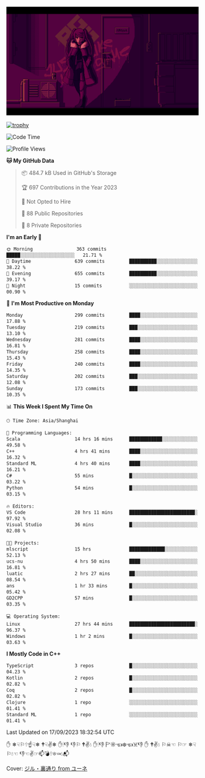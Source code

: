 ![](imgs/main.png)

[![trophy](https://github-profile-trophy.vercel.app/?username=NeilKleistGao&theme=dracula)](https://github.com/ryo-ma/github-profile-trophy)

<!--START_SECTION:waka-->
![Code Time](http://img.shields.io/badge/Code%20Time-72%20hrs%2033%20mins-blue)

![Profile Views](http://img.shields.io/badge/Profile%20Views-9-blue)

**🐱 My GitHub Data** 

> 📦 484.7 kB Used in GitHub's Storage 
 > 
> 🏆 697 Contributions in the Year 2023
 > 
> 🚫 Not Opted to Hire
 > 
> 📜 88 Public Repositories 
 > 
> 🔑 8 Private Repositories 
 > 
**I'm an Early 🐤** 

```text
🌞 Morning                363 commits         █████░░░░░░░░░░░░░░░░░░░░   21.71 % 
🌆 Daytime                639 commits         ██████████░░░░░░░░░░░░░░░   38.22 % 
🌃 Evening                655 commits         ██████████░░░░░░░░░░░░░░░   39.17 % 
🌙 Night                  15 commits          ░░░░░░░░░░░░░░░░░░░░░░░░░   00.90 % 
```
📅 **I'm Most Productive on Monday** 

```text
Monday                   299 commits         ████░░░░░░░░░░░░░░░░░░░░░   17.88 % 
Tuesday                  219 commits         ███░░░░░░░░░░░░░░░░░░░░░░   13.10 % 
Wednesday                281 commits         ████░░░░░░░░░░░░░░░░░░░░░   16.81 % 
Thursday                 258 commits         ████░░░░░░░░░░░░░░░░░░░░░   15.43 % 
Friday                   240 commits         ████░░░░░░░░░░░░░░░░░░░░░   14.35 % 
Saturday                 202 commits         ███░░░░░░░░░░░░░░░░░░░░░░   12.08 % 
Sunday                   173 commits         ███░░░░░░░░░░░░░░░░░░░░░░   10.35 % 
```


📊 **This Week I Spent My Time On** 

```text
🕑︎ Time Zone: Asia/Shanghai

💬 Programming Languages: 
Scala                    14 hrs 16 mins      ████████████░░░░░░░░░░░░░   49.58 % 
C++                      4 hrs 41 mins       ████░░░░░░░░░░░░░░░░░░░░░   16.32 % 
Standard ML              4 hrs 40 mins       ████░░░░░░░░░░░░░░░░░░░░░   16.21 % 
C#                       55 mins             █░░░░░░░░░░░░░░░░░░░░░░░░   03.22 % 
Python                   54 mins             █░░░░░░░░░░░░░░░░░░░░░░░░   03.15 % 

🔥 Editors: 
VS Code                  28 hrs 11 mins      ████████████████████████░   97.92 % 
Visual Studio            36 mins             █░░░░░░░░░░░░░░░░░░░░░░░░   02.08 % 

🐱‍💻 Projects: 
mlscript                 15 hrs              █████████████░░░░░░░░░░░░   52.13 % 
ucs-nu                   4 hrs 50 mins       ████░░░░░░░░░░░░░░░░░░░░░   16.81 % 
luatic                   2 hrs 27 mins       ██░░░░░░░░░░░░░░░░░░░░░░░   08.54 % 
ans                      1 hr 33 mins        █░░░░░░░░░░░░░░░░░░░░░░░░   05.42 % 
GD2CPP                   57 mins             █░░░░░░░░░░░░░░░░░░░░░░░░   03.35 % 

💻 Operating System: 
Linux                    27 hrs 44 mins      ████████████████████████░   96.37 % 
Windows                  1 hr 2 mins         █░░░░░░░░░░░░░░░░░░░░░░░░   03.63 % 
```

**I Mostly Code in C++** 

```text
TypeScript               3 repos             █░░░░░░░░░░░░░░░░░░░░░░░░   04.23 % 
Kotlin                   2 repos             █░░░░░░░░░░░░░░░░░░░░░░░░   02.82 % 
Coq                      2 repos             █░░░░░░░░░░░░░░░░░░░░░░░░   02.82 % 
Clojure                  1 repo              ░░░░░░░░░░░░░░░░░░░░░░░░░   01.41 % 
Standard ML              1 repo              ░░░░░░░░░░░░░░░░░░░░░░░░░   01.41 % 
```




 Last Updated on 17/09/2023 18:32:54 UTC
<!--END_SECTION:waka-->

✋ ❄☟⚐🕆☝☟❄ 🕈☟✌❄ ✋🕯👎 👎⚐ 🕈✌💧 ✋🕯👎 🏱☼☜❄☜☠👎 ✋ 🕈✌💧 ⚐☠☜ ⚐☞ ❄☟⚐💧☜ 👎☜✌☞📫💣🕆❄☜💧📬

Cover: [ジル・裏通り from ユーネ](https://www.pixiv.net/artworks/62127066)

